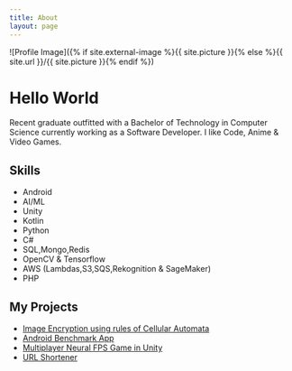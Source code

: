 ```yaml
---
title: About
layout: page
---
```

![Profile Image]({% if site.external-image %}{{ site.picture }}{% else %}{{ site.url }}/{{ site.picture }}{% endif %})

<h1>Hello World</h1>
<p>Recent graduate outfitted with a Bachelor of Technology in Computer Science currently working as a Software Developer.
I like Code, Anime & Video Games.</p>

<h2>Skills</h2>

<ul class="skill-list">
	<li>Android</li>
	<li>AI/ML</li>
	<li>Unity</li>
	<li>Kotlin</li>
	<li>Python</li>
	<li>C#</li>
	<li>SQL,Mongo,Redis</li>
	<li>OpenCV & Tensorflow</li>
	<li>AWS (Lambdas,S3,SQS,Rekognition & SageMaker)</li>
	<li>PHP</li>
</ul>

<h2>My Projects</h2>

<ul>
	<li><a href="https://www.geeksforgeeks.org/image-encryption-using-cellular-automata/">Image Encryption using rules of Cellular Automata</a></li>
	<li><a href="https://play.google.com/store/apps/details?id=com.gmail.lakshya.benchmark">Android Benchmark App</a></li>
	<li><a href="https://github.com/Lakshyasukhralia/NeuralFPS">Multiplayer Neural FPS Game in Unity</a></li>
	<li><a href="https://github.com/Lakshyasukhralia/hlktshortner">URL Shortener</a></li>
</ul>
